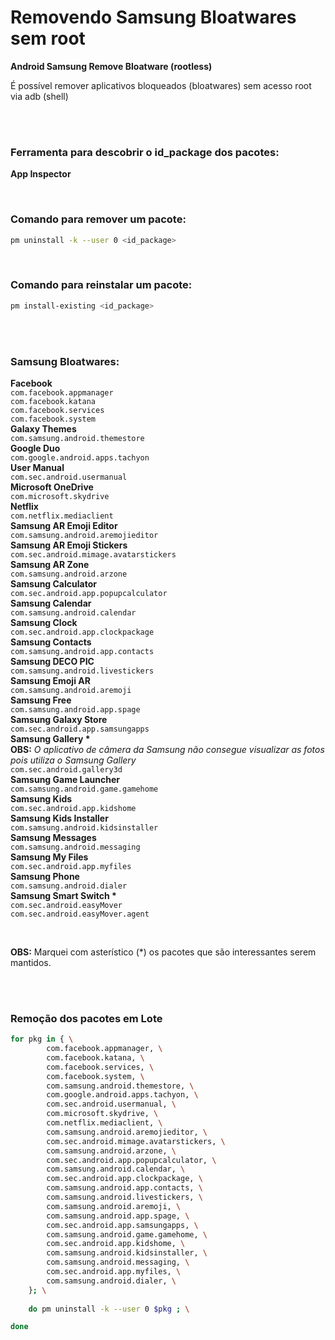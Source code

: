 # Removendo Samsung Bloatwares sem root
**Android Samsung Remove Bloatware (rootless)**

É possível remover aplicativos bloqueados (bloatwares) sem acesso root via adb (shell)

<br>
<br>

### Ferramenta para descobrir o id_package dos pacotes:
**App Inspector**

<br>

### Comando para remover um pacote:
```sh
pm uninstall -k --user 0 <id_package>
```

<br>

### Comando para reinstalar um pacote:
```sh
pm install-existing <id_package>
```

<br>
<br>

### Samsung Bloatwares:
**Facebook**<br>
`com.facebook.appmanager`<br>
`com.facebook.katana`<br>
`com.facebook.services`<br>
`com.facebook.system`<br>
**Galaxy Themes** <br> 
`com.samsung.android.themestore`<br>
**Google Duo**<br>
`com.google.android.apps.tachyon`<br>
**User Manual**<br>
`com.sec.android.usermanual`<br>
**Microsoft OneDrive**<br>
`com.microsoft.skydrive`<br>
**Netflix**<br>
`com.netflix.mediaclient`<br>
**Samsung AR Emoji Editor**<br>
`com.samsung.android.aremojieditor`<br>
**Samsung AR Emoji Stickers**<br>
`com.sec.android.mimage.avatarstickers`<br>
**Samsung AR Zone**<br>
`com.samsung.android.arzone`<br>
**Samsung Calculator**<br>
`com.sec.android.app.popupcalculator`<br>
**Samsung Calendar**<br>
`com.samsung.android.calendar`<br>
**Samsung Clock**<br>
`com.sec.android.app.clockpackage`<br>
**Samsung Contacts**<br>
`com.samsung.android.app.contacts`<br>
**Samsung DECO PIC**<br>
`com.samsung.android.livestickers`<br>
**Samsung Emoji AR**<br>
`com.samsung.android.aremoji`<br>
**Samsung Free**<br>
`com.samsung.android.app.spage`<br>
**Samsung Galaxy Store**<br>
`com.sec.android.app.samsungapps`<br>
**Samsung Gallery \***<br>
**OBS:** *O aplicativo de câmera da Samsung não consegue visualizar as fotos pois utiliza o Samsung Gallery*<br>
`com.sec.android.gallery3d `<br>
**Samsung Game Launcher**<br>
`com.samsung.android.game.gamehome`<br>
**Samsung Kids**<br>
`com.sec.android.app.kidshome`<br>
**Samsung Kids Installer**<br>
`com.samsung.android.kidsinstaller`<br>
**Samsung Messages**<br>
`com.samsung.android.messaging`<br>
**Samsung My Files**<br>
`com.sec.android.app.myfiles`<br>
**Samsung Phone**<br>
`com.samsung.android.dialer`<br>
**Samsung Smart Switch \***<br>
`com.sec.android.easyMover`<br>
`com.sec.android.easyMover.agent`<br>

<br>

**OBS:** Marquei com asterístico (*) os pacotes que são interessantes serem mantidos.

<br>
<br>

### Remoção dos pacotes em Lote
```sh
for pkg in { \
        com.facebook.appmanager, \
        com.facebook.katana, \
        com.facebook.services, \
        com.facebook.system, \
        com.samsung.android.themestore, \
        com.google.android.apps.tachyon, \
        com.sec.android.usermanual, \
        com.microsoft.skydrive, \
        com.netflix.mediaclient, \
        com.samsung.android.aremojieditor, \
        com.sec.android.mimage.avatarstickers, \
        com.samsung.android.arzone, \
        com.sec.android.app.popupcalculator, \
        com.samsung.android.calendar, \
        com.sec.android.app.clockpackage, \
        com.samsung.android.app.contacts, \
        com.samsung.android.livestickers, \
        com.samsung.android.aremoji, \
        com.samsung.android.app.spage, \
        com.sec.android.app.samsungapps, \
        com.samsung.android.game.gamehome, \
        com.sec.android.app.kidshome, \
        com.samsung.android.kidsinstaller, \
        com.samsung.android.messaging, \
        com.sec.android.app.myfiles, \
        com.samsung.android.dialer, \
    }; \
    
    do pm uninstall -k --user 0 $pkg ; \

done
```